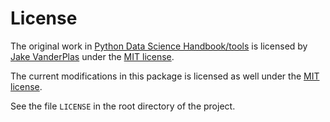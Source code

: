 # License

The original work in [Python Data Science Handbook/tools](https://github.com/jakevdp/PythonDataScienceHandbook/tree/master/tools) is licensed by [Jake VanderPlas](http://vanderplas.com/) under the [MIT license](https://opensource.org/licenses/MIT).

The current modifications in this package is licensed as well under the [MIT license](https://opensource.org/licenses/MIT). 

See the file `LICENSE` in the root directory of the project.
